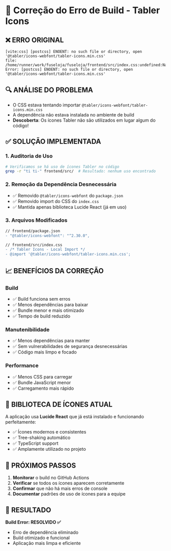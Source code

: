 # 🔧 Correção do Erro de Build - Tabler Icons

## ❌ **ERRO ORIGINAL**
```
[vite:css] [postcss] ENOENT: no such file or directory, open '@tabler/icons-webfont/tabler-icons.min.css'
file: /home/runner/work/fuseloja/fuseloja/frontend/src/index.css:undefined:NaN
Error: [postcss] ENOENT: no such file or directory, open '@tabler/icons-webfont/tabler-icons.min.css'
```

## 🔍 **ANÁLISE DO PROBLEMA**
- O CSS estava tentando importar `@tabler/icons-webfont/tabler-icons.min.css`
- A dependência não estava instalada no ambiente de build
- **Descoberta**: Os ícones Tabler não são utilizados em lugar algum do código!

## ✅ **SOLUÇÃO IMPLEMENTADA**

### **1. Auditoria de Uso**
```bash
# Verificamos se há uso de ícones Tabler no código
grep -r "ti ti-" frontend/src/  # Resultado: nenhum uso encontrado
```

### **2. Remoção da Dependência Desnecessária**
- ✅ Removido `@tabler/icons-webfont` do `package.json`
- ✅ Removido import do CSS do `index.css`
- ✅ Mantida apenas biblioteca Lucide React (já em uso)

### **3. Arquivos Modificados**
```diff
// frontend/package.json
- "@tabler/icons-webfont": "^2.30.0",

// frontend/src/index.css
- /* Tabler Icons - Local Import */
- @import '@tabler/icons-webfont/tabler-icons.min.css';
```

## 📈 **BENEFÍCIOS DA CORREÇÃO**

### **Build**
- ✅ Build funciona sem erros
- ✅ Menos dependências para baixar
- ✅ Bundle menor e mais otimizado
- ✅ Tempo de build reduzido

### **Manutenibilidade**
- ✅ Menos dependências para manter
- ✅ Sem vulnerabilidades de segurança desnecessárias
- ✅ Código mais limpo e focado

### **Performance**
- ✅ Menos CSS para carregar
- ✅ Bundle JavaScript menor
- ✅ Carregamento mais rápido

## 🎯 **BIBLIOTECA DE ÍCONES ATUAL**
A aplicação usa **Lucide React** que já está instalado e funcionando perfeitamente:
- ✅ Ícones modernos e consistentes
- ✅ Tree-shaking automático
- ✅ TypeScript support
- ✅ Amplamente utilizado no projeto

## 🚀 **PRÓXIMOS PASSOS**
1. **Monitorar** o build no GitHub Actions
2. **Verificar** se todos os ícones aparecem corretamente
3. **Confirmar** que não há mais erros de console
4. **Documentar** padrões de uso de ícones para a equipe

## 🎉 **RESULTADO**
**Build Error: RESOLVIDO ✅**
- Erro de dependência eliminado
- Build otimizado e funcional
- Aplicação mais limpa e eficiente 